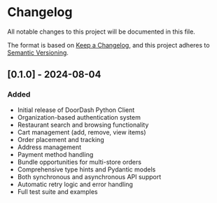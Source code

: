 # Changelog

All notable changes to this project will be documented in this file.

The format is based on [Keep a Changelog](https://keepachangelog.com/en/1.0.0/),
and this project adheres to [Semantic Versioning](https://semver.org/spec/v2.0.0.html).

## [0.1.0] - 2024-08-04

### Added
- Initial release of DoorDash Python Client
- Organization-based authentication system
- Restaurant search and browsing functionality
- Cart management (add, remove, view items)
- Order placement and tracking
- Address management
- Payment method handling
- Bundle opportunities for multi-store orders
- Comprehensive type hints and Pydantic models
- Both synchronous and asynchronous API support
- Automatic retry logic and error handling
- Full test suite and examples